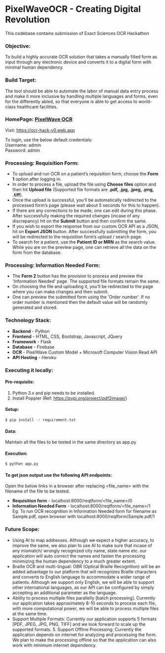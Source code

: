 # PixelWaveOCR - Creating Digital Revolution

This codebase contains submission of Exact Sciences OCR Hackathon

### Objective: 
To build a highly accurate OCR solution that takes a manually filled form as input through any electronic device and converts it to a digital form with minimal human dependency.

### Build Target: 
The tool should be able to automate the labor of manual data entry process and make it more inclusive by handling multiple languages and forms, even for the differently abled, so that everyone is able to get access to world-class healthcare facilities.

### HomePage: [PixelWave OCR](https://ocr-hack-v0.web.app)
Visit: https://ocr-hack-v0.web.app

To login, use the below default credentials:  
Username: admin  
Password: admin

### Processing: Requisition Form: 
  -  To upload and run OCR on a patient’s requisition form, choose the **Form 1** option after logging in. 
  -  In order to process a file, upload the file using **Choose files** option and then hit **Upload file** (Supported file formats are **.pdf, .jpg, .jpeg, .png, .tiff**). 
  -  Once the upload is successful, you’ll be automatically redirected to the processed form’s page (please wait about 5 seconds for this to happen). 
  -  If there are any corrections to be made, one can edit during this phase. After successfully making the required changes (incase of any discrepancy) hit on the **Submit** button and then confirm the same. 
  -  If you wish to export the response from our custom OCR API as a JSON, hit on **Export JSON** button. After successfully submitting the form, you will be redirected to the requisition form’s upload / search page.
  -  To search for a patient, use the **Patient ID or MRN** as the search value. While you are on the preview page, one can retrieve all the data on the form from the database.

### Processing: Information Needed Form: 
  -  The **Form 2** button has the provision to process and preview the 'Information Needed' page. The supported file formats remain the same. 
  -  On choosing the file and uploading it, you’ll be redirected to the page where you can make changes and then submit. 
  -  One can preview the submitted form using the 'Order number'. If no order number is mentioned then the default value will be randomly generated and stored. 

### Technology Stack:
 - **Backend** - Python
 - **Frontend** - HTML, CSS, Bootstrap, Javascript, JQuery
 - **Framework** - Flask
 - **Database** - Firebase
 - **OCR** - PixelWave Custom Model + Microsoft Computer Vision Read API
 - **API Hosting** - Heroku

### Executing it locally:
#### Pre-requisite:
1. Python 3.x and pip needs to be installed.  
2. Install Poppler (Ref: https://pypi.org/project/pdf2image/) 

#### Setup:
```sh
$ pip install -r requirement.txt
```
#### Data:
Maintain all the files to be tested in the same directory as app.py

#### Execution:
```sh
$ python app.py
```
#### To get json output use the following API endpoints:
Open the below links in a browser after replacing <file_name> with the filename of the file to be tested.
  - **Requisition form** - localhost:8000/reqtform/<file_name>/0
  - **Information Needed Form** - localhost:8000/reqtform/<file_name>/1  
Eg: To run OCR recognition in Information Needed form for filename as Sample.pdf, open browser with localhost:8000/reqtform/Sample.pdf/1

### Future Scope: 
- Using AI to map addresses. Although we expect a higher accuracy, to improve the same, we also plan to use AI to make sure that incase of any mismatch/ wrongly recognized city name, state name etc. our application will auto correct the names and fasten the processing minimizing the human dependency to a much greater extent. 
- Braille OCR and multi-lingual: OBR (Optical Braille Recognition) will be an added advantage to our platform that will recognizes Braille characters and converts to English language to accommodate a wider range of patients. Although we support only English, we will be able to support other international languages, as our API can be configured by simply accepting an additional parameter as the language. 
- Ability to process multiple files parallelly [batch processing]. Currently our application takes approximately 8-10 seconds to process each file, with more computational power, we will be able to process multiple files at the same time. 
- Support Multiple Formats: Currently our application supports 5 formats [PDF, JPEG, JPG, PNG, TIFF] and we look forward to scale up the supported formats. 5. Support Offline Processing: Currently the application depends on internet for analyzing and processing the form. We plan to make the processing offline so that the application can also work with minimum internet dependency.

